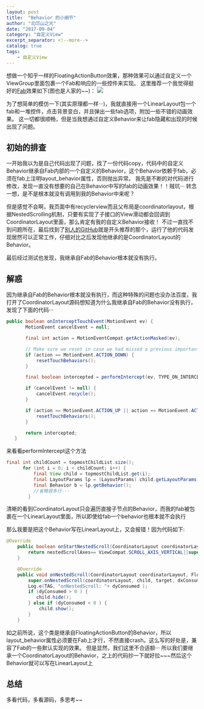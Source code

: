 ```yaml
---
layout: post
title:  "Behavior 的小细节"
author: "北邙山之光"
date: "2017-09-04"
category: "自定义View"
excerpt_separator: <!--more-->
catalog: true  
tags: 
    - 自定义View
---
```



想做一个知乎一样的FloatingActionButton效果，那种效果可以通过自定义一个ViewGroup里面包裹一个Fab和响应的一些控件来实现。
这里推荐一个我觉得挺好的[Fab](https://github.com/550609334/FloatingActionButtonPlus)效果如下(图也是人家的~~)：
![](/img/in-post/fabs.gif)

<!--more-->
为了想简单的模仿一下(其实原理都一样···)，我就直接用一个LinearLayout包一个fab和一堆控件，点击背景变白，并且弹出一些fab选项，附加一些不错的动画效果。
这一切都很顺畅，但是当我想通过自定义Behavior来让fab隐藏和出现的时候出现了问题。



## 初始的排查
一开始我以为是自己代码出现了问题，找了一份代码copy，代码中的自定义Behavior继承自Fab内部的一个自定义的Behavior，这个Behavior依赖于fab，必须在fab上注明layout_behavior属性，否则抛出异常。
我先是不断的对代码进行修改，发现一直没有想要的自己在Behavior中写的fab的动画效果！！贼坑···
转念一想，是不是根本就没有调用到我的Behavior中来呢？

但是感觉不会啊，我页面中有recyclerview而且父布局是coordinatorlayout，根据NestedScrolling机制，只要有实现了子接口的View滑动都会回调到CoordinatorLayout里面，那么肯定有我的自定义Behavior接收！
不过一直找不到问题所在，最后找到了[别人的GitHub](https://github.com/550609334/FloatingActionButtonPlus)就是开头推荐的那个，运行了他的代码发现居然可以正常工作，仔细对比之后发现他继承的是CoordinatorLayout的Behavior。

最后经过测试也发现，我继承自Fab的Behavior根本就没有执行。
## 解惑
因为继承自Fab的Behavior根本就没有执行，而这种特殊的问题也没办法百度，我打开了CoordinatorLayout源码想知道为什么我继承自Fab的Behavior没有执行，发现了下面的代码···

```java
public boolean onInterceptTouchEvent(MotionEvent ev) {
       MotionEvent cancelEvent = null;

       final int action = MotionEventCompat.getActionMasked(ev);

       // Make sure we reset in case we had missed a previous important event.
       if (action == MotionEvent.ACTION_DOWN) {
           resetTouchBehaviors();
       }

       final boolean intercepted = performIntercept(ev, TYPE_ON_INTERCEPT);

       if (cancelEvent != null) {
           cancelEvent.recycle();
       }

       if (action == MotionEvent.ACTION_UP || action == MotionEvent.ACTION_CANCEL) {
           resetTouchBehaviors();
       }

       return intercepted;
   }
```

来看看performIntercept这个方法

```java
final int childCount = topmostChildList.size();
      for (int i = 0; i < childCount; i++) {
          final View child = topmostChildList.get(i);
          final LayoutParams lp = (LayoutParams) child.getLayoutParams();
          final Behavior b = lp.getBehavior();
          //省略很多行···
        }
```

清晰的看到CoordinatorLayout只会遍历直接子节点的Behavior，而我的fab被包裹在一个LinearLayout里面，所以即使给fab一个behavior也根本就不会执行

那么我要是把这个Behavior写在LinearLayout上，又会报错！因为代码如下:
```java
@Override
    public boolean onStartNestedScroll(CoordinatorLayout coordinatorLayout, FloatingActionButton child, View directTargetChild, View target, int nestedScrollAxes) {
        return nestedScrollAxes== ViewCompat.SCROLL_AXIS_VERTICAL||super.onStartNestedScroll(coordinatorLayout, child, directTargetChild, target, nestedScrollAxes);
    }

    @Override
    public void onNestedScroll(CoordinatorLayout coordinatorLayout, FloatingActionButton child, View target, int dxConsumed, int dyConsumed, int dxUnconsumed, int dyUnconsumed) {
        super.onNestedScroll(coordinatorLayout, child, target, dxConsumed, dyConsumed, dxUnconsumed, dyUnconsumed);
        Log.e(TAG, "onNestedScroll: "+ dyConsumed );
        if (dyConsumed > 0 ) {
           child.hide();
        } else if (dyConsumed < 0 ) {
            child.show();
        }
    }
```

如之前所说，这个类是继承自FloatingActionButton的Behavior，所以layout_behavior属性必须要在Fab上才行，不然直接crash。这么写的好处是，兼容了Fab的一些默认实现的效果。
但是显然，我们这里不合适额···
所以我们要继承一个CoordinatorLayout的Behavior，之上的代码抄一下就好拉~~~然后这个Behavior就可以写在LinearLayout上

## 总结
多看代码，多看源码，多思考~~
